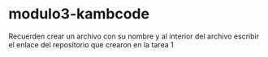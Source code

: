 # modulo3-kambcode
Recuerden crear un archivo con su nombre y al interior del archivo escribir el enlace del repositorio que crearon en la tarea 1
